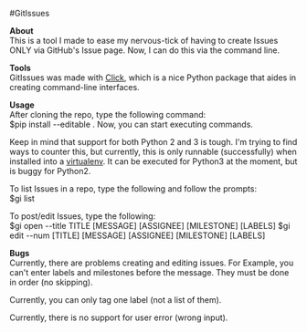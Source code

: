 #GitIssues

**About**     
This is a tool I made to ease my nervous-tick of having to create Issues ONLY via GitHub's Issue page. Now, I can do this via the command line.

**Tools**     
GitIssues was made with [Click](http://click.pocoo.org/5/), which is a nice Python package that aides in creating command-line interfaces.

**Usage**     
After cloning the repo, type the following command:    
$pip install --editable .
Now, you can start executing commands.

Keep in mind that support for both Python 2 and 3 is tough. I'm trying to find ways to counter this, but currently, this is only runnable (successfully) when installed into a [virtualenv](http://click.pocoo.org/5/quickstart/#virtualenv). It can be executed for Python3 at the moment, but is buggy for Python2.

To list Issues in a repo, type the following and follow the prompts:    
      $gi list     

To post/edit Issues, type the following:     
      $gi open --title TITLE [MESSAGE] [ASSIGNEE] [MILESTONE] [LABELS]
      $gi edit --num [TITLE] [MESSAGE] [ASSIGNEE] [MILESTONE] [LABELS]

**Bugs**     
Currently, there are problems creating and editing issues. For Example, you can't enter labels and milestones before the message. They must be done in order (no skipping).

Currently, you can only tag one label (not a list of them).

Currently, there is no support for user error (wrong input).
